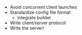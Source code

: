 - Avoid concurrent client launches
- Standardize config file format
  - Integrate builder
- Write client/server protocol
- Write the server!